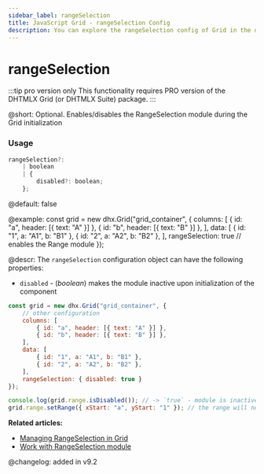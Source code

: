 ```yaml
---
sidebar_label: rangeSelection
title: JavaScript Grid - rangeSelection Config 
description: You can explore the rangeSelection config of Grid in the documentation of the DHTMLX JavaScript UI library. Browse developer guides and API reference, try out code examples and live demos, and download a free 30-day evaluation version of DHTMLX Suite.
---
```


# rangeSelection

:::tip pro version only 
This functionality requires PRO version of the DHTMLX Grid (or DHTMLX Suite) package.
:::

@short: Optional. Enables/disables the RangeSelection module during the Grid initialization

### Usage

~~~jsx
rangeSelection?:
    | boolean
    | {
        disabled?: boolean;
    };
~~~

@default: false

@example:
const grid = new dhx.Grid("grid_container", {
    columns: [
        { id: "a", header: [{ text: "A" }] },
        { id: "b", header: [{ text: "B" }] },
    ],
    data: [
        { id: "1", a: "A1", b: "B1" },
        { id: "2", a: "A2", b: "B2" },
    ],
    rangeSelection: true // enables the Range module
});

@descr:
The `rangeSelection` configuration object can have the following properties:

- `disabled` - (*boolean*) makes the module inactive upon initialization of the component

~~~jsx {11,15}
const grid = new dhx.Grid("grid_container", {
    // other configuration
    columns: [
        { id: "a", header: [{ text: "A" }] },
        { id: "b", header: [{ text: "B" }] },
    ],
    data: [
        { id: "1", a: "A1", b: "B1" },
        { id: "2", a: "A2", b: "B2" },
    ],
    rangeSelection: { disabled: true }
});

console.log(grid.range.isDisabled()); // -> `true` - module is inactive
grid.range.setRange({ xStart: "a", yStart: "1" }); // the range will not be set
~~~

**Related articles:** 
- [Managing RangeSelection in Grid](grid/configuration.md/#managing-range-selection-in-grid)
- [Work with RangeSelection module](grid/usage_rangeselection.md)

@changelog: added in v9.2
